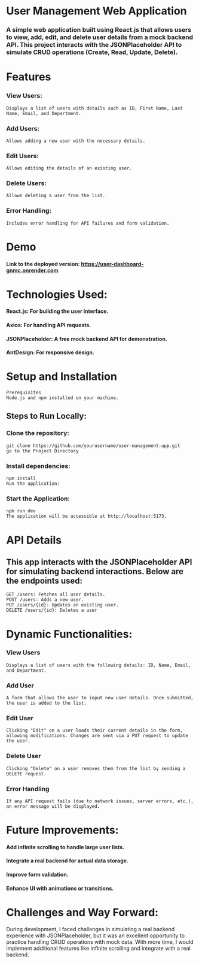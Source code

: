 # User Management Web Application
### A simple web application built using React.js that allows users to view, add, edit, and delete user details from a mock backend API. This project interacts with the JSONPlaceholder API to simulate CRUD operations (Create, Read, Update, Delete).

# Features
### View Users: 
    Displays a list of users with details such as ID, First Name, Last Name, Email, and Department.
### Add Users: 
    Allows adding a new user with the necessary details.
### Edit Users: 
    Allows editing the details of an existing user.
### Delete Users: 
    Allows deleting a user from the list.
### Error Handling: 
    Includes error handling for API failures and form validation.

# Demo
#### Link to the deployed version: https://user-dashboard-gnmc.onrender.com

# Technologies Used:
#### React.js: For building the user interface.
#### Axios: For handling API requests.
#### JSONPlaceholder: A free mock backend API for demonstration.
#### AntDesign: For responsive design.
# Setup and Installation
    Prerequisites
    Node.js and npm installed on your machine.
    
## Steps to Run Locally:
### Clone the repository:
    git clone https://github.com/yourusername/user-management-app.git
    go to the Project Directory
    
### Install dependencies:
    npm install
    Run the application:

### Start the Application:
    npm run dev
    The application will be accessible at http://localhost:5173.

# API Details
## This app interacts with the JSONPlaceholder API for simulating backend interactions. Below are the endpoints used:

    GET /users: Fetches all user details.
    POST /users: Adds a new user.
    PUT /users/{id}: Updates an existing user.
    DELETE /users/{id}: Deletes a user

# Dynamic Functionalities:
### View Users
    Displays a list of users with the following details: ID, Name, Email, and Department.
### Add User
    A form that allows the user to input new user details. Once submitted, the user is added to the list.
### Edit User
    Clicking "Edit" on a user loads their current details in the form, allowing modifications. Changes are sent via a PUT request to update the user.
### Delete User
    Clicking "Delete" on a user removes them from the list by sending a DELETE request.
### Error Handling
    If any API request fails (due to network issues, server errors, etc.), an error message will be displayed.

# Future Improvements:
#### Add infinite scrolling to handle large user lists.
#### Integrate a real backend for actual data storage.
#### Improve form validation.
#### Enhance UI with animations or transitions.

# Challenges and Way Forward:
During development, I faced challenges in simulating a real backend experience with JSONPlaceholder, but it was an excellent opportunity to practice handling CRUD operations with mock data. With more time, I would implement additional features like infinite scrolling and integrate with a real backend.

